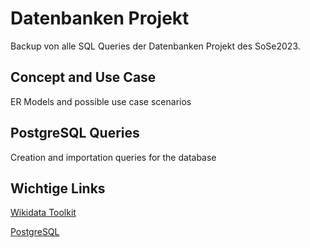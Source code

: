 # Datenbanken Projekt


Backup von alle SQL Queries der Datenbanken Projekt des SoSe2023.

## Concept and Use Case


ER Models and possible use case scenarios


## PostgreSQL Queries


Creation and importation queries for the database

## Wichtige Links


[Wikidata Toolkit](https://www.mediawiki.org/wiki/Wikidata_Toolkit)

[PostgreSQL](https://www.postgresql.org/docs/)
